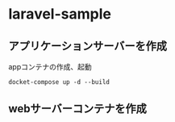 # laravel-sample
## アプリケーションサーバーを作成
appコンテナの作成、起動
```
docket-compose up -d --build
```
## webサーバーコンテナを作成